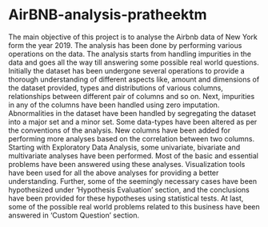 # AirBNB-analysis-pratheektm
The main objective of this project is to analyse the Airbnb data of New York form the year 2019. The analysis has been done by performing various operations on the data. The analysis starts from handling impurities in the data and goes all the way till answering some possible real world questions.
Initially the dataset has been undergone several operations to provide a thorough understanding of different aspects like, amount and dimensions of the dataset provided, types and distributions of various columns, relationships between different pair of columns and so on.
Next, impurities in any of the columns have been handled using zero imputation. Abnormalities in the dataset have been handled by segregating the dataset into a major set and a minor set. Some data-types have been altered as per the conventions of the analysis. New columns have been added for performing more analyses based on the correlation between two columns.
Starting with Exploratory Data Analysis, some univariate, bivariate and multivariate analyses have been performed.  Most of the basic and essential problems have been answered using these analyses. Visualization tools have been used for all the above analyses for providing a better understanding.
Further, some of the seemingly necessary cases have been hypothesized under ‘Hypothesis Evaluation’ section, and the conclusions have been provided for these hypotheses using statistical tests.
At last, some of the possible real world problems related to this business have been answered in ‘Custom Question’ section.
